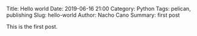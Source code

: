 Title: Hello world
Date: 2019-06-16 21:00
Category: Python
Tags: pelican, publishing
Slug: hello-world
Author: Nacho Cano
Summary: first post

This is the first post.
